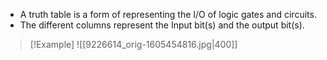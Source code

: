 - A truth table is a form of representing the I/O of logic gates and circuits.
- The different columns represent the Input bit(s) and the output bit(s).

> [!Example]
> ![[9226614_orig-1605454816.jpg|400]]